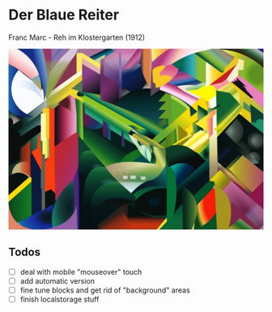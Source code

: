 # Der Blaue Reiter

Franc Marc - Reh im Klostergarten (1912)

![Franz Marc Reh](franz-marc.jpeg)

## Todos

- [ ] deal with mobile "mouseover" touch
- [ ] add automatic version
- [ ] fine tune blocks and get rid of "background" areas
- [ ] finish localstorage stuff